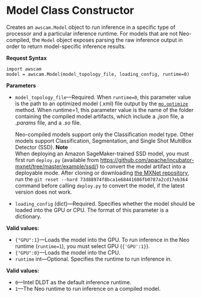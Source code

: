 # Model Class Constructor<a name="deeplens-device-library-awscam-model-constructor"></a>

Creates an `awscam.Model` object to run inference in a specific type of processor and a particular inference runtime\. For models that are not Neo\-compiled, the `Model` object exposes parsing the raw inference output in order to return model\-specific inference results\.

**Request Syntax**

```
import awscam
model = awscam.Model(model_topology_file, loading_config, runtime=0)
```

**Parameters**
+ `model_topology_file`—Required\. When `runtime=0`, this parameter value is the path to an optimized model \(\.xml\) file output by the [`mo.optimize`](#deeplens-device-library-awscam-model-constructor) method\. When runtime=1, this parameter value is the name of the folder containing the compiled model artifacts, which include a *\.json* file, a *\.params* file, and a *\.so* file\.

  Neo\-compiled models support only the Classification model type\. Other models support Classification, Segmentation, and Single Shot MultiBox Detector \(SSD\)\.
**Note**  
 When deploying an Amazon SageMaker\-trained SSD model, you must first run `deploy.py` \(available from [https://github\.com/apache/incubator\-mxnet/tree/master/example/ssd/](https://github.com/apache/incubator-mxnet/tree/master/example/ssd/)\) to convert the model artifact into a deployable mode\. After cloning or downloading [the MXNet repository](https://github.com/apache/incubator-mxnet), run the `git reset --hard 73d88974f8bca1e68441606fb0787a2cd17eb364` command before calling `deploy.py` to convert the model, if the latest version does not work\.
+ `loading_config` \(dict\)—Required\. Specifies whether the model should be loaded into the GPU or CPU\. The format of this parameter is a dictionary\.

**Valid values:**
  + `{"GPU":1}`—Loads the model into the GPU\. To run inference in the Neo runtime \(`runtime=1`\), you must select GPU \(`{'GPU':1}`\)\.
  + `{"GPU":0}`—Loads the model into the CPU\.
+  `runtime` int—Optional\. Specifies the runtime to run inference in\. 

**Valid values:**
  + `0`—Intel DLDT as the default inference runtime\.
  + `1`—The Neo runtime to run inference on a compiled model\.